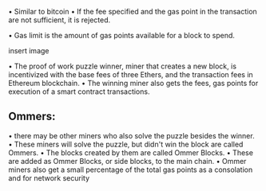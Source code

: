   • Similar to bitcoin
  • If the fee specified and the gas point in the transaction are not sufficient, it is rejected.


  • Gas limit is the amount of gas points available for a block to spend.

insert image


• The proof of work puzzle winner, miner that creates a new block, is incentivized with the base fees of three Ethers, and the transaction fees in Ethereum blockchain.
• The winning miner also gets the fees, gas points for execution of a smart contract transactions.

## Ommers:
• there may be other miners who also solve the puzzle besides the winner.
• These miners will solve the puzzle, but didn't win the block are called Ommers. 
• The blocks created by them are called Ommer Blocks. 
• These are added as Ommer Blocks, or side blocks, to the main chain.
• Ommer miners also get a small percentage of the total gas points as a consolation and for network security



